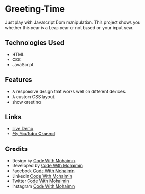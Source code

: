 # Greeting-Time

Just play with Javascript Dom manipulation. This project shows you whether this year is a Leap year or not based on your input year.

## Technologies Used

- HTML
- CSS
- JavaScript

## Features

- A responsive design that works well on different devices.
- A custom CSS layout.
- show greeting 


## Links

- [Live Demo](https://codewithmohaimin.github.io/Greating-Time/)
- [My YouTube Channel](https://www.youtube.com/@CodeWithMohaimin)

## Credits

- Design by [Code With Mohaimin](https://www.youtube.com/@CodeWithMohaimin).
- Developed by [ Code With Mohaimin ](https://www.youtube.com/@CodeWithMohaimin)
- Facebook [ Code With Mohaimin ](https://www.facebook.com/CodeWithMohaimin/)
- LinkedIn [ Code With Mohaimin ](https://www.youtube.com/@CodeWithMohaimin)
- Twitter [ Code With Mohaimin ](https://twitter.com/DevMohaimin)
- Instagram [ Code With Mohaimin ](https://www.instagram.com/codewithmohaimin/)

